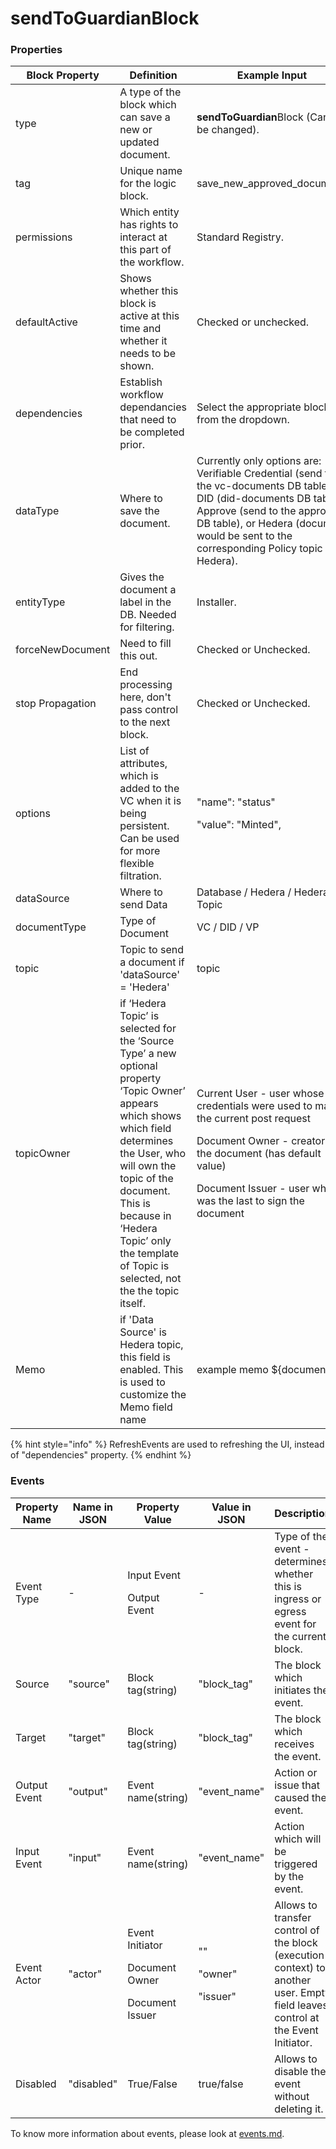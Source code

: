 # sendToGuardianBlock

### Properties

| Block Property   | Definition                                                                                                                                                                                                                                                                                 | Example Input                                                                                                                                                                                                                                | Status                                     |
| ---------------- | ------------------------------------------------------------------------------------------------------------------------------------------------------------------------------------------------------------------------------------------------------------------------------------------ | -------------------------------------------------------------------------------------------------------------------------------------------------------------------------------------------------------------------------------------------- | ------------------------------------------ |
| type             | A type of the block which can save a new or updated document.                                                                                                                                                                                                                              | **sendToGuardian**Block (Can't be changed).                                                                                                                                                                                                  |                                            |
| tag              | Unique name for the logic block.                                                                                                                                                                                                                                                           | save\_new\_approved\_document.                                                                                                                                                                                                               |                                            |
| permissions      | Which entity has rights to interact at this part of the workflow.                                                                                                                                                                                                                          | Standard Registry.                                                                                                                                                                                                                           |                                            |
| defaultActive    | Shows whether this block is active at this time and whether it needs to be shown.                                                                                                                                                                                                          | Checked or unchecked.                                                                                                                                                                                                                        |                                            |
| dependencies     | Establish workflow dependancies that need to be completed prior.                                                                                                                                                                                                                           | Select the appropriate block from the dropdown.                                                                                                                                                                                              | <mark style="color:red;">Deprecated</mark> |
| dataType         | Where to save the document.                                                                                                                                                                                                                                                                | Currently only options are: Verifiable Credential (send to the vc-documents DB table), DID (did-documents DB table), Approve (send to the approve DB table), or Hedera (document would be sent to the corresponding Policy topic in Hedera). | <mark style="color:red;">Deprecated</mark> |
| entityType       | Gives the document a label in the DB. Needed for filtering.                                                                                                                                                                                                                                | Installer.                                                                                                                                                                                                                                   |                                            |
| forceNewDocument | Need to fill this out.                                                                                                                                                                                                                                                                     | Checked or Unchecked.                                                                                                                                                                                                                        |                                            |
| stop Propagation | End processing here, don't pass control to the next block.                                                                                                                                                                                                                                 | Checked or Unchecked.                                                                                                                                                                                                                        |                                            |
| options          | List of attributes, which is added to the VC when it is being persistent. Can be used for more flexible filtration.                                                                                                                                                                        | <p>"name": "status"</p><p>"value": "Minted",</p>                                                                                                                                                                                             |                                            |
| dataSource       | Where to send Data                                                                                                                                                                                                                                                                         | Database / Hedera / Hedera Topic                                                                                                                                                                                                             |                                            |
| documentType     | Type of Document                                                                                                                                                                                                                                                                           | VC / DID / VP                                                                                                                                                                                                                                |                                            |
| topic            | Topic to send a document if 'dataSource' = 'Hedera'                                                                                                                                                                                                                                        | topic                                                                                                                                                                                                                                        |                                            |
| topicOwner       | if ‘Hedera Topic’ is selected for the ‘Source Type’ a new optional property ‘Topic Owner’ appears which shows which field determines the User, who will own the topic of the document. This is because in ‘Hedera Topic’ only the template of Topic is selected, not the the topic itself. | <p>Current User - user whose credentials were used to make the current post request</p><p>Document Owner - creator of the document (has default value)</p><p>Document Issuer - user which was the last to sign the document</p>              |                                            |
| Memo             | if 'Data Source' is Hedera topic, this field is enabled. This is used to customize the Memo field name                                                                                                                                                                                     | example memo ${document.id}                                                                                                                                                                                                                  |                                            |



{% hint style="info" %}
RefreshEvents are used to refreshing the UI, instead of "dependencies" property.
{% endhint %}

### Events

| Property Name | Name in JSON | Property Value                                                    | Value in JSON                          | Description                                                                                                                     |
| ------------- | ------------ | ----------------------------------------------------------------- | -------------------------------------- | ------------------------------------------------------------------------------------------------------------------------------- |
| Event Type    | -            | <p>Input Event</p><p>Output Event</p>                             | -                                      | Type of the event - determines whether this is ingress or egress event for the current block.                                   |
| Source        | "source"     | Block tag(string)                                                 | "block\_tag"                           | The block which initiates the event.                                                                                            |
| Target        | "target"     | Block tag(string)                                                 | "block\_tag"                           | The block which receives the event.                                                                                             |
| Output Event  | "output"     | Event name(string)                                                | "event\_name"                          | Action or issue that caused the event.                                                                                          |
| Input Event   | "input"      | Event name(string)                                                | "event\_name"                          | Action which will be triggered by the event.                                                                                    |
| Event Actor   | "actor"      | <p>Event Initiator</p><p>Document Owner</p><p>Document Issuer</p> | <p>""</p><p>"owner"</p><p>"issuer"</p> | Allows to transfer control of the block (execution context) to another user. Empty field leaves control at the Event Initiator. |
| Disabled      | "disabled"   | True/False                                                        | true/false                             | Allows to disable the event without deleting it.                                                                                |

To know more information about events, please look at [events.md](events.md "mention").
